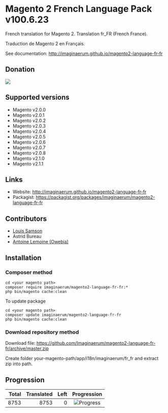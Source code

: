 # Magento 2 French Language Pack v100.6.23

French translation for Magento 2. Translation fr_FR (French France).

Traduction de Magento 2 en Français.

See documentation: http://imaginaerum.github.io/magento2-language-fr-fr

## Donation

[![](https://www.paypalobjects.com/en_US/i/btn/btn_donateCC_LG.gif)](https://www.paypal.com/cgi-bin/webscr?cmd=_s-xclick&hosted_button_id=UPTWGP9FGJ6EC)

## Supported versions

* Magento v2.0.0
* Magento v2.0.1
* Magento v2.0.2
* Magento v2.0.3
* Magento v2.0.4
* Magento v2.0.5
* Magento v2.0.6
* Magento v2.0.7
* Magento v2.0.8
* Magento v2.1.0
* Magento v2.1.1

## Links

* Website: http://imaginaerum.github.io/magento2-language-fr-fr
* Packagist: https://packagist.org/packages/imaginaerum/magento2-language-fr-fr

## Contributors

* [Louis Samson](https://github.com/Losams "Louis Samson")
* Astrid Bureau
* [Antoine Lemoine (Owebia)](http://www.owebia.com/ "Antoine Lemoine (Owebia)")

## Installation

### Composer method

```
cd <your magento path>
composer require imaginaerum/magento2-language-fr-fr:*
php bin/magento cache:clean
```

To update package

```
cd <your magento path>
composer update imaginaerum/magento2-language-fr-fr
php bin/magento cache:clean
```

### Download repository method

Download file: https://github.com/Imaginaerum/magento2-language-fr-fr/archive/master.zip

Create folder your-magento-path/app/i18n/imaginaerum/fr_fr and extract zip into path.

## Progression

| Total | Translated | Left | Progression |
| -------------: | -----------------------: | -----------------------: | :---------: |
| 8753 | 8753 | 0 | ![Progress](http://progressed.io/bar/100) |